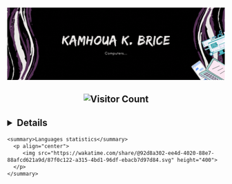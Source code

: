 ![Cover](https://github.com/bricekk/bricekk/blob/main/banner.gif)

<!--
**bricekk/bricekk** is a ✨ _special_ ✨ repository because its `README.md` (this file) appears on your GitHub profile.

Here are some ideas to get you started:

- 🔭 I’m currently working on ...
- 🌱 I’m currently learning ...
- 👯 I’m looking to collaborate on ...
- 🤔 I’m looking for help with ...
- 💬 Ask me about ...
- 📫 How to reach me: ...
- 😄 Pronouns: ...
- ⚡ Fun fact: ...
-->
  

## <p align="center">![Visitor Count](https://profile-counter.glitch.me/bricekk/count.svg)</p>

## <details>
    <summary>Languages statistics</summary>
      <p align="center">
         <img src="https://wakatime.com/share/@92d8a302-ee4d-4020-88e7-88afcd621a9d/87f0c122-a315-4bd1-96df-ebacb7d97d84.svg" height="400">
      </p>
    </summary>
  </details>
